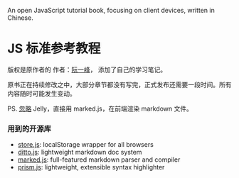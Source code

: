 An open JavaScript tutorial book, focusing on client devices, written in Chinese.

# JS 标准参考教程

版权是原作者的 作者：[阮一峰](http://javascript.ruanyifeng.com/)， 添加了自己的学习笔记。

原书正在持续修改之中，大部分章节都没有写完，正式发布还需要一段时间。所有内容随时可能发生变动。

PS. [忽略](https://github.com/blog/572-bypassing-jekyll-on-github-pages) Jelly，直接用 marked.js，在前端渲染 markdown 文件。

### 用到的开源库
- [store.js](https://github.com/marcuswestin/store.js): localStorage wrapper for all browsers
- [ditto.js](https://github.com/chutsu/ditto): lightweight markdown doc system
- [marked.js](https://github.com/chjj/marked): full-featured markdown parser and compiler
- [prism.js](http://prismjs.com/): lightweight, extensible syntax highlighter
